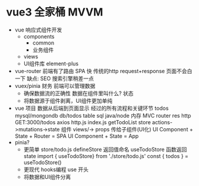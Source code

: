 # vue3 全家桶 MVVM
- vue 响应式组件开发
    - components
        - common
        - 业务组件
    - views
    - UI组件库 element-plus
- vue-router
    前端有了路由
    SPA 快 传统的http request+response
    页面不会白一下
    缺点: SEO 搜索引擎稍差一点
- vuex/pinia 财务
    前端可以管理数据 
    - 确保数据流的正确性
        数据在组件里叫什么? 状态
    - 将数据源于组件剥离，UI组件更加单纯
- vue 项目 数据从后端到页面显示 经过的所有流程和关键环节
    todos
    mysql/mongondb db/todos table
    sql 
    java/node 内存 MVC 
    router 
    res
    http GET:3000/todos
    axios http.js index.js getTodoList
    store actions->mutations->state
    组件 views/-> props 传给子组件(UI化)
    UI Component + State + Router = SPA
    UI Component + State = App
- pinia?
    - 更简单
        store/todo.js defineStore 返回值命名 useTodoStore
        函数返回 state
        import { useTodoStore} from './store/todo.js'
        const { todos }  = useTodoStore()
    - 更现代
        hooks编程 use 开头
    - 将数据和UI组件分离

